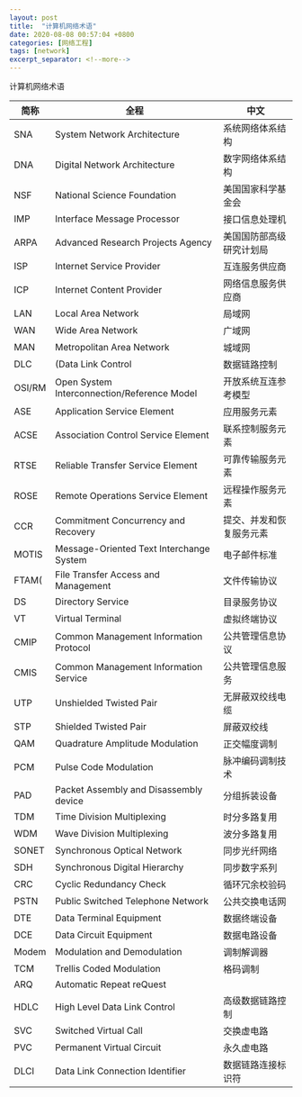 ```yaml
---
layout: post
title:  "计算机网络术语"
date: 2020-08-08 00:57:04 +0800
categories: [网络工程]
tags: [network]
excerpt_separator: <!--more-->
---
```

计算机网络术语
<!--more-->

|简称|全程|中文|
|---|---|---|
|SNA|System Network Architecture|系统网络体系结构|
|DNA|Digital Network Architecture|数字网络体系结构|
|NSF|National Science Foundation|美国国家科学基金会|
|IMP|Interface Message Processor|接口信息处理机|
|ARPA|Advanced Research Projects Agency|美国国防部高级研究计划局|
|ISP|Internet Service Provider|互连服务供应商|
|ICP|Internet Content Provider|网络信息服务供应商|
|LAN|Local Area Network|局域网|
|WAN|Wide Area Network|广域网|
|MAN|Metropolitan Area Network|城域网|
|DLC|(Data Link Control|数据链路控制|
|OSI/RM|Open System Interconnection/Reference Model|开放系统互连参考模型|
|ASE|Application Service Element|应用服务元素|
|ACSE|Association Control Service Element|联系控制服务元素|
|RTSE|Reliable Transfer Service Element|可靠传输服务元素|
|ROSE|Remote Operations Service Element|远程操作服务元素|
|CCR|Commitment Concurrency and Recovery|提交、并发和恢复服务元素|
|MOTIS|Message-Oriented Text Interchange System|电子邮件标准|
|FTAM(|File Transfer Access and Management|文件传输协议|
|DS|Directory Service|目录服务协议|
|VT|Virtual Terminal|虚拟终端协议|
|CMIP|Common Management Information Protocol|公共管理信息协议|
|CMIS|Common Management Information Service|公共管理信息服务|
|UTP|Unshielded Twisted Pair|无屏蔽双绞线电缆|
|STP|Shielded Twisted Pair|屏蔽双绞线|
|QAM|Quadrature Amplitude Modulation|正交幅度调制|
|PCM|Pulse Code Modulation|脉冲编码调制技术|
|PAD|Packet Assembly and Disassembly device|分组拆装设备|
|TDM|Time Division Multiplexing|时分多路复用|
|WDM|Wave Division Multiplexing|波分多路复用|
|SONET|Synchronous Optical Network|同步光纤网络|
|SDH|Synchronous Digital Hierarchy|同步数字系列|
|CRC|Cyclic Redundancy Check|循环冗余校验码|
|PSTN|Public Switched Telephone Network|公共交换电话网|
|DTE|Data Terminal Equipment|数据终端设备|
|DCE|Data Circuit Equipment|数据电路设备|
|Modem|Modulation and Demodulation|调制解调器|
|TCM|Trellis Coded Modulation|格码调制|
|ARQ|Automatic Repeat reQuest||
|HDLC|High Level Data Link Control|高级数据链路控制|
|SVC|Switched Virtual Call|交换虚电路|
|PVC|Permanent Virtual Circuit|永久虚电路|
|DLCI|Data Link Connection Identifier|数据链路连接标识符|